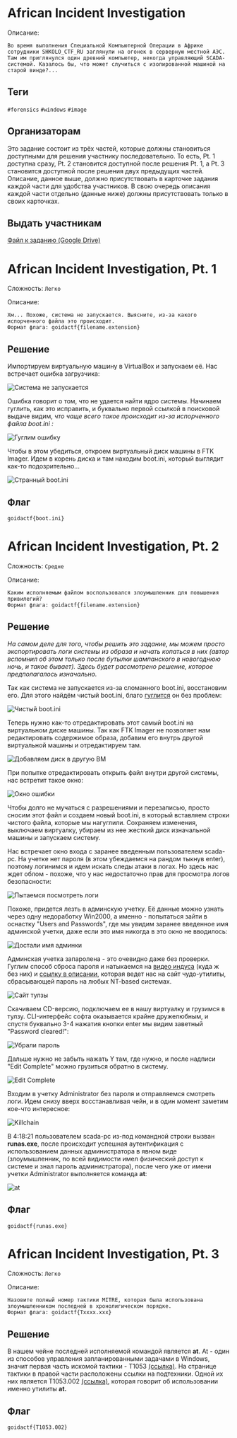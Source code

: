 # African Incident Investigation
Описание:

    Во время выполнения Специальной Компьютерной Операции в Африке сотрудники SHKOLO_CTF_RU заглянули на огонек в серверную местной АЭС. Там им приглянулся один древний компьютер, некогда управляющий SCADA-системой. Казалось бы, что может случиться с изолированной машиной на старой винде?...

## Теги
`#forensics` `#windows` `#image`

## Организаторам
Это задание состоит из трёх частей, которые должны становиться доступными для решения участнику последовательно. То есть, Pt. 1 доступна сразу, Pt. 2 становится доступной после решения Pt. 1, а Pt. 3 становится доступной после решения двух предыдущих частей.
Описание, данное выше, должно присутствовать в карточке задания каждой части для удобства участников.
В свою очередь описания каждой части отдельно (данные ниже) должны присутствовать только в своих карточках.

## Выдать участникам
[Файл к заданию (Google Drive)](https://drive.google.com/drive/folders/18Agoas4E5SDlyTp1E_DgF72_F1rwv-Bu)




# African Incident Investigation, Pt. 1
Сложность: `Легко`

Описание: 

    Хм... Похоже, система не запускается. Выясните, из-за какого испорченного файла это происходит.
    Формат флага: goidactf{filename.extension}
## Решение
Импортируем виртуальную машину в VirtualBox и запускаем её. Нас встречает ошибка загрузчика:

![Система не запускается](https://github.com/k10nex/goidactf2024-tasks/blob/main/Forensics/African%20Incident%20Investigation/pics-for-writeup/broken2000.png)

Ошибка говорит о том, что не удается найти ядро системы. Начинаем гуглить, как это исправить, и буквально первой ссылкой в поисковой выдаче видим, *что чаще всего такое происходит из-за испорченного файла boot.ini :*

![Гуглим ошибку](https://github.com/k10nex/goidactf2024-tasks/blob/main/Forensics/African%20Incident%20Investigation/pics-for-writeup/google.png)

Чтобы в этом убедиться, откроем виртуальный диск машины в FTK Imager. Идем в корень диска и там находим boot.ini, который выглядит как-то подозрительно... 

![Странный boot.ini](https://github.com/k10nex/goidactf2024-tasks/blob/main/Forensics/African%20Incident%20Investigation/pics-for-writeup/strangebootini.png)

## Флаг

    goidactf{boot.ini}

# African Incident Investigation, Pt. 2
Сложность: `Средне`

Описание:

    Каким исполняемым файлом воспользовался злоумышленник для повышения привилегий?
    Формат флага: goidactf{filename.extension}

## Решение
*На самом деле для того, чтобы решить это задание, мы можем просто экспортировать логи системы из образа и начать копаться в них (автор вспомнил об этом только после бутылки шампанского в новогоднюю ночь, и такое бывает). Здесь будет рассмотрено решение, которое предполагалось изначально.*

Так как система не запускается из-за сломанного boot.ini, восстановим его. Для этого найдём чистый boot.ini, благо [гуглится](https://github.com/MicrosoftDocs/SupportArticles-docs/blob/main/support/windows-client/setup-upgrade-and-drivers/edit-boot-ini-file-windows-2000.md) он без проблем:

![Чистый boot.ini](https://github.com/k10nex/goidactf2024-tasks/blob/main/Forensics/African%20Incident%20Investigation/pics-for-writeup/cleanbootini.png)

Теперь нужно как-то отредактировать этот самый boot.ini на виртуальном диске машины. Так как FTK Imager не позволяет нам редактировать содержимое образа, добавим его внутрь другой виртуальной машины и отредактируем там.

![Добавляем диск в другую ВМ](https://github.com/k10nex/goidactf2024-tasks/blob/main/Forensics/African%20Incident%20Investigation/pics-for-writeup/anothervm.png)

При попытке отредактировать открыть файл внутри другой системы, нас встретит такое окно:

![Окно ошибки](https://github.com/k10nex/goidactf2024-tasks/blob/main/Forensics/African%20Incident%20Investigation/pics-for-writeup/insufficientpermns.png)

Чтобы долго не мучаться с разрешениями и перезаписью, просто сносим этот файл и создаем новый boot.ini, в который вставляем строки чистого файла, которые мы нагуглили.
Сохраняем изменения, выключаем виртуалку, убираем из нее жесткий диск изначальной машины и запускаем систему.

Нас встречает окно входа с заранее введенным пользователем scada-pc. На учетке нет пароля (в этом убеждаемся на рандом тыкнув enter), поэтому логинимся и идем искать следы атаки в логах.
Но здесь нас ждет облом - похоже, что у нас недостаточно прав для просмотра логов безопасности:

![Пытаемся посмотреть логи](https://github.com/k10nex/goidactf2024-tasks/blob/main/Forensics/African%20Incident%20Investigation/pics-for-writeup/scada-insufficientperms.png)

Похоже, придется лезть в админскую учетку. Её данные можно узнать через одну недоработку Win2000, а именно - попытаться зайти в оснастку "Users and Passwords", где мы увидим заранее введенное имя админской учетки, даже если это имя никогда в это окно не вводилось:

![Достали имя админки](https://github.com/k10nex/goidactf2024-tasks/blob/main/Forensics/African%20Incident%20Investigation/pics-for-writeup/gotadminlogin.png)

Админская учетка запаролена - это очевидно даже без проверки. Гуглим способ сброса пароля и натыкаемся на [видео индуса](https://www.youtube.com/watch?v=VWkRgck4iL0) (куда ж без них) и [ссылку в описании](https://pogostick.net/~pnh/ntpasswd/), которая ведет нас на сайт чудо-утилиты, сбрасывающей пароль на любых NT-based системах.

![Сайт тулзы](https://github.com/k10nex/goidactf2024-tasks/blob/main/Forensics/African%20Incident%20Investigation/pics-for-writeup/pwdrecoverysoft.png)

Скачиваем CD-версию, подключаем ее в нашу виртуалку и грузимся в тулзу. CLI-интерфейс софта оказывается крайне дружелюбным, и спустя буквально 3-4 нажатия кнопки enter мы видим заветный "Password cleared!":

![Убрали пароль](https://github.com/k10nex/goidactf2024-tasks/blob/main/Forensics/African%20Incident%20Investigation/pics-for-writeup/passcleared.png)

Дальше нужно не забыть нажать Y там, где нужно, и после надписи "Edit Complete" можно грузиться обратно в систему.

![Edit Complete](https://github.com/k10nex/goidactf2024-tasks/blob/main/Forensics/African%20Incident%20Investigation/pics-for-writeup/editcomplete.png)

Входим в учетку Administrator без пароля и отправляемся смотреть логи. Идем снизу вверх восстанавливая чейн, и в один момент заметим кое-что интересное:

![Killchain](https://github.com/k10nex/goidactf2024-tasks/blob/main/Forensics/African%20Incident%20Investigation/pics-for-writeup/logs1.png)

В 4:18:21 пользователем scada-pc из-под командной строки вызван **runas.exe**,  после происходит успешная аутентификация с использованием данных администратора в явном виде (злоумышленник, по всей видимости имел физический доступ к системе и знал пароль администратора), после чего уже от имени учетки Administrator выполняется команда **at**:

![at](https://github.com/k10nex/goidactf2024-tasks/blob/main/Forensics/African%20Incident%20Investigation/pics-for-writeup/logs2.png)

## Флаг

    goidactf{runas.exe}

# African Incident Investigation, Pt. 3
Сложность: `Легко`

Описание:

    Назовите полный номер тактики MITRE, которая была использована злоумышленником последней в хронолигическом порядке.
    Формат флага: goidactf{Txxxx.xxx}

## Решение
В нашем чейне последней исполняемой командой является **at**. At - один из способов управления запланированными задачами в Windows, значит первая часть искомой тактики - T1053 [(ссылка)](https://attack.mitre.org/techniques/T1053/).
На странице тактики в правой части расположены ссылки на подтехники. Одной их них является T1053.002 [(ссылка)](https://attack.mitre.org/techniques/T1053/002/), которая говорит об использовании именно утилиты **at.**

## Флаг

    goidactf{T1053.002}

